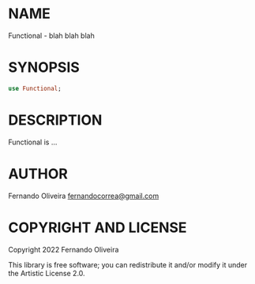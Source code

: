 NAME
====

Functional - blah blah blah

SYNOPSIS
========

```raku
use Functional;
```

DESCRIPTION
===========

Functional is ...

AUTHOR
======

Fernando Oliveira <fernandocorrea@gmail.com>

COPYRIGHT AND LICENSE
=====================

Copyright 2022 Fernando Oliveira

This library is free software; you can redistribute it and/or modify it under the Artistic License 2.0.

